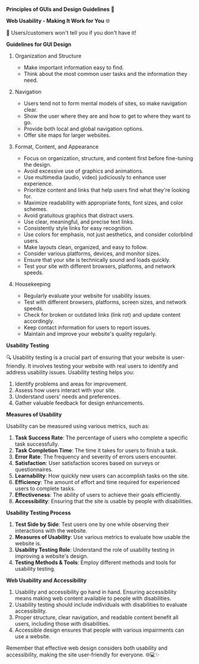**Principles of GUIs and Design Guidelines** 🌟

**Web Usability - Making It Work for You** 🌐

📌 Users/customers won't tell you if you don't have it!

**Guidelines for GUI Design**
1. Organization and Structure
   - Make important information easy to find.
   - Think about the most common user tasks and the information they need.

2. Navigation
   - Users tend not to form mental models of sites, so make navigation clear.
   - Show the user where they are and how to get to where they want to go.
   - Provide both local and global navigation options.
   - Offer site maps for larger websites.

3. Format, Content, and Appearance
   - Focus on organization, structure, and content first before fine-tuning the design.
   - Avoid excessive use of graphics and animations.
   - Use multimedia (audio, video) judiciously to enhance user experience.
   - Prioritize content and links that help users find what they're looking for.
   - Maximize readability with appropriate fonts, font sizes, and color schemes.
   - Avoid gratuitous graphics that distract users.
   - Use clear, meaningful, and precise text links.
   - Consistently style links for easy recognition.
   - Use colors for emphasis, not just aesthetics, and consider colorblind users.
   - Make layouts clean, organized, and easy to follow.
   - Consider various platforms, devices, and monitor sizes.
   - Ensure that your site is technically sound and loads quickly.
   - Test your site with different browsers, platforms, and network speeds.

4. Housekeeping
   - Regularly evaluate your website for usability issues.
   - Test with different browsers, platforms, screen sizes, and network speeds.
   - Check for broken or outdated links (link rot) and update content accordingly.
   - Keep contact information for users to report issues.
   - Maintain and improve your website's quality regularly.

**Usability Testing**

🔍 Usability testing is a crucial part of ensuring that your website is user-friendly. It involves testing your website with real users to identify and address usability issues. Usability testing helps you:
1. Identify problems and areas for improvement.
2. Assess how users interact with your site.
3. Understand users' needs and preferences.
4. Gather valuable feedback for design enhancements.

**Measures of Usability**

Usability can be measured using various metrics, such as:
1. **Task Success Rate**: The percentage of users who complete a specific task successfully.
2. **Task Completion Time**: The time it takes for users to finish a task.
3. **Error Rate**: The frequency and severity of errors users encounter.
4. **Satisfaction**: User satisfaction scores based on surveys or questionnaires.
5. **Learnability**: How quickly new users can accomplish tasks on the site.
6. **Efficiency**: The amount of effort and time required for experienced users to complete tasks.
7. **Effectiveness**: The ability of users to achieve their goals efficiently.
8. **Accessibility**: Ensuring that the site is usable by people with disabilities.

**Usability Testing Process**
1. **Test Side by Side**: Test users one by one while observing their interactions with the website.
2. **Measures of Usability**: Use various metrics to evaluate how usable the website is.
3. **Usability Testing Role**: Understand the role of usability testing in improving a website's design.
4. **Testing Methods & Tools**: Employ different methods and tools for usability testing.

**Web Usability and Accessibility**
1. Usability and accessibility go hand in hand. Ensuring accessibility means making web content available to people with disabilities.
2. Usability testing should include individuals with disabilities to evaluate accessibility.
3. Proper structure, clear navigation, and readable content benefit all users, including those with disabilities.
4. Accessible design ensures that people with various impairments can use a website.

Remember that effective web design considers both usability and accessibility, making the site user-friendly for everyone. 🌐💻✨

